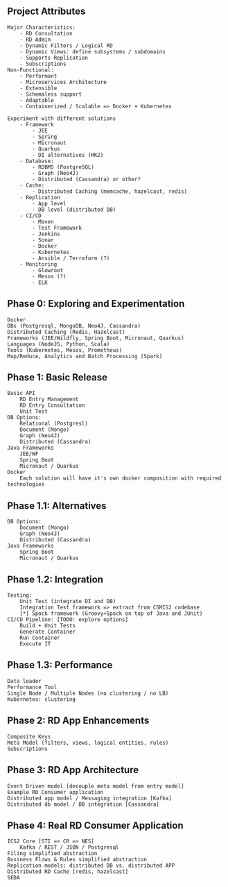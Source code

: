 ## Project Attributes

	Major Characteristics:
		- RD Consultation
		- RD Admin
		- Dynamic Filters / Logical RD
		- Dynamic Views: define subsystems / subdomains
		- Supports Replication
		- Subscriptions
	Non-Functional:
		- Performant
		- Microservices Architecture
		- Extensible
		- Schemaless support
		- Adaptable
		- Containerized / Scalable => Docker + Kubernetes

	Experiment with different solutions
		- Framework
			- JEE
			- Spring
			- Micronaut
			- Quarkus
			- DI alternatives (HK2)
		- Database:
			- RDBMS (PostgreSQL)
			- Graph (Neo4J)
			- Distributed (Cassandra) or other?
		- Cache:
			- Distributed Caching (memcache, hazelcast, redis)
		- Replication
			- App level
			- DB level (distributed DB)
		- CI/CD
			- Maven
			- Test Framework
			- Jenkins
			- Sonar
			- Docker
			- Kubernetes
			- Ansible / Terraform (?)
		- Monitoring
			- Glowroot
			- Mesos (?)
			- ELK

## Phase 0: Exploring and Experimentation

    Docker
    DBs (Postgresql, MongoDB, Neo4J, Cassandra)
    Distributed Caching (Redis, Hazelcast)
    Frameworks (JEE/Wildfly, Spring Boot, Micronaut, Quarkus)
    Languages (NodeJS, Python, Scala)
    Tools (Kubernetes, Mesos, Prometheus)
    Map/Reduce, Analytics and Batch Processing (Spark)

## Phase 1: Basic Release

    Basic API
        RD Entry Management
        RD Entry Consultation
        Unit Test
    DB Options:
        Relational (Postgresl)
        Document (Mongo)
        Graph (Neo4J)
        Distributed (Cassandra)
    Java Frameworks
        JEE/WF
        Spring Boot
        Micronaut / Quarkus
    Docker
        Each solution will have it's own docker composition with required technologies

## Phase 1.1: Alternatives

    DB Options:
        Document (Mongo)
        Graph (Neo4J)
        Distributed (Cassandra)
    Java Frameworks
        Spring Boot
        Micronaut / Quarkus

## Phase 1.2: Integration
    
    Testing:
        Unit Test (integrate DI and DB)
        Integration Test framework => extract from CSMIS2 codebase
        [*] Spock framework (Groovy+Spock on top of Java and JUnit)
    CI/CD Pipeline: [TODO: explore options]
        Build + Unit Tests
        Generate Container
        Run Container
        Execute IT

## Phase 1.3: Performance

    Data loader
    Performance Tool
    Single Node / Multiple Nodes (no clustering / no LB)
    Kubernetes: clustering 

## Phase 2: RD App Enhancements

    Composite Keys
    Meta Model (filters, views, logical entities, rules)
    Subscriptions

## Phase 3: RD App Architecture

    Event Driven model [decouple meta model from entry model]
    Example RD Consumer application
    Distributed app model / Messaging integration [Kafka]
    Distributed db model / DB integration [Cassandra]
    
## Phase 4: Real RD Consumer Application

    ICS2 Core [STI => CR => NES]
        Kafka / REST / JSON / Postgresql
    Filing simplified abstraction
    Business Flows & Rules simplified abstraction
    Replication models: distributed DB vs. distributed APP
    Distributed RD Cache [redis, hazelcast]
    SEDA
    
    

    
        
    
    